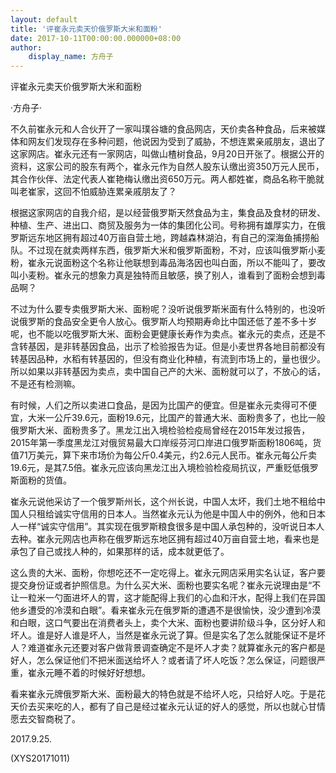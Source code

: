```yaml
---
layout: default
title: '评崔永元卖天价俄罗斯大米和面粉'
date: 2017-10-11T00:00:00.000000+08:00
author:
    display_name: 方舟子
---
```


评崔永元卖天价俄罗斯大米和面粉

·方舟子·

不久前崔永元和人合伙开了一家叫璞谷塘的食品网店，天价卖各种食品，后来被媒体和网友们发现存在多种问题，他说因为受到了威胁，不想连累亲戚朋友，退出了这家网店。崔永元还有一家网店，叫做山楂树食品，9月20日开张了。根据公开的资料，这家公司的股东有两个，崔永元作为自然人股东认缴出资350万元人民币，其合作伙伴、法定代表人崔艳梅认缴出资650万元。两人都姓崔，商品名称干脆就叫老崔家，这回不怕威胁连累亲戚朋友了？

根据这家网店的自我介绍，是以经营俄罗斯天然食品为主，集食品及食材的研发、种植、生产、进出口、商贸及服务为一体的集团化公司。号称拥有雄厚实力，在俄罗斯远东地区拥有超过40万亩自营土地，跨越森林湖泊，有自己的深海鱼捕捞船队。不过现在就卖两样东西，俄罗斯大米和俄罗斯面粉，不对，应该叫俄罗斯小麦粉，崔永元说面粉这个名称让他联想到毒品海洛因也叫白面，所以不能叫了，要改叫小麦粉。崔永元的想象力真是独特而且敏感，换了别人，谁看到了面粉会想到毒品啊？

不过为什么要专卖俄罗斯大米、面粉呢？没听说俄罗斯米面有什么特别的，也没听说俄罗斯的食品安全更令人放心。俄罗斯人均预期寿命比中国还低了差不多十岁呢，也不能以吃俄罗斯大米、面粉会更健康长寿作为卖点。崔永元的卖点，还是不含转基因，是非转基因食品，出示了检验报告为证。但是小麦世界各地目前都没有转基因品种，水稻有转基因的，但没有商业化种植，有流到市场上的，量也很少。所以如果以非转基因为卖点，卖中国自己产的大米、面粉就可以了，不放心的话，不是还有检测嘛。

有时候，人们之所以卖进口食品，是因为比国产的便宜。但是崔永元卖得可不便宜，大米一公斤39.6元，面粉19.6元，比国产的普通大米、面粉贵多了，也比一般俄罗斯大米、面粉贵多了。黑龙江出入境检验检疫局曾经在2015年发过报告，2015年第一季度黑龙江对俄贸易最大口岸绥芬河口岸进口俄罗斯面粉1806吨，货值71万美元，算下来市场价为每公斤0.4美元，约2.6元人民币。崔永元每公斤卖19.6元，是其7.5倍。崔永元应该向黑龙江出入境检验检疫局抗议，严重贬低俄罗斯面粉的货值。

崔永元说他采访了一个俄罗斯州长，这个州长说，中国人太坏，我们土地不租给中国人只租给诚实守信用的日本人。当然崔永元认为他是中国人中的例外，他和日本人一样“诚实守信用”。其实现在俄罗斯粮食很多是中国人承包种的，没听说日本人去种。崔永元网店也声称在俄罗斯远东地区拥有超过40万亩自营土地，看来也是承包了自己或找人种的，如果那样的话，成本就更低了。

这么贵的大米、面粉，你想吃还不一定吃得上。崔永元网店采用实名认证，客户要提交身份证或者护照信息。为什么买大米、面粉也要实名呢？崔永元说理由是“不让一粒米一勺面进坏人的胃，这才能配得上我们的心血和汗水，配得上我们在异国他乡遭受的冷漠和白眼”。看来崔永元在俄罗斯的遭遇不是很愉快，没少遭到冷漠和白眼，这口气要出在消费者头上，卖个大米、面粉也要讲阶级斗争，区分好人和坏人。谁是好人谁是坏人，当然是崔永元说了算。但是实名了怎么就能保证不是坏人？难道崔永元还要对客户做背景调查确定不是坏人才卖？就算崔永元的客户都是好人，怎么保证他们不把米面送给坏人？或者请了坏人吃饭？怎么保证，问题很严重，崔永元睡不着的时候好好想想。

看来崔永元牌俄罗斯大米、面粉最大的特色就是不给坏人吃，只给好人吃。于是花天价去买来吃的人，都有了自己是经过崔永元认证的好人的感觉，所以也就心甘情愿去交智商税了。

2017.9.25.

(XYS20171011)

